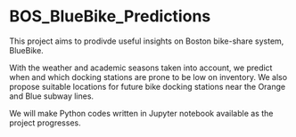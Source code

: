 # BOS_BlueBike_Predictions

This project aims to prodivde useful insights on Boston bike-share system, BlueBike. 

With the weather and academic seasons taken into account, we predict when and which docking stations are prone to be low on inventory. We also propose suitable locations for future bike docking stations near the Orange and Blue subway lines.

We will make Python codes written in Jupyter notebook available as the project progresses. 
